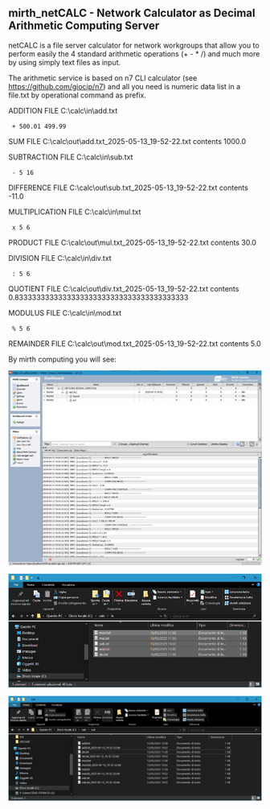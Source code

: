 ## mirth_netCALC - Network Calculator as Decimal Arithmetic Computing Server 

netCALC is a file server calculator for network workgroups that allow you to perform easily
the 4 standard arithmetic operations (+ - * /) and much more by using simply text files as input.

The arithmetic service is based on n7 CLI calculator (see https://github.com/giocip/n7) and all you need is numeric data list
in a file.txt by operational command as prefix.

ADDITION FILE C:\calc\in\add.txt

     + 500.01 499.99
SUM FILE C:\calc\out\add.txt_2025-05-13_19-52-22.txt contents 1000.0


SUBTRACTION FILE C:\calc\in\sub.txt

     - 5 16
DIFFERENCE FILE C:\calc\out\sub.txt_2025-05-13_19-52-22.txt contents -11.0


MULTIPLICATION FILE C:\calc\in\mul.txt

     x 5 6
PRODUCT FILE C:\calc\out\mul.txt_2025-05-13_19-52-22.txt contents 30.0

DIVISION FILE C:\calc\in\div.txt

     : 5 6
QUOTIENT FILE C:\calc\out\div.txt_2025-05-13_19-52-22.txt contents 0.8333333333333333333333333333333333333333


MODULUS FILE C:\calc\in\mod.txt

     % 5 6
REMAINDER FILE C:\calc\out\mod.txt_2025-05-13_19-52-22.txt contents 5.0


By mirth computing you will see:

![mirth_netCALC_dashboard](images/mirth_netCALC_dashboard.png)

![c_calc_in](images/c_calc_in.png)

![c_calc_out](images/c_calc_out.png)
